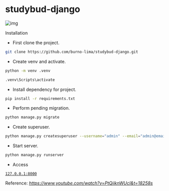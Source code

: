 # studybud-django

![img](https://user-images.githubusercontent.com/80166382/187489574-4e4257a8-4290-49ff-8b0d-ac063d49bf30.png)

Installation

- First clone the project.

```sh
git clone https://github.com/burno-lima/studybud-django.git
```

- Create venv and activate.

```sh
python -m venv .venv
```
```sh
.venv\Scripts\activate
```
- Install dependency for project.

```sh
pip install -r requirements.txt
```

- Perform pending migration.

```sh
python manage.py migrate
```

- Create superuser.

```sh
python manage.py createsuperuser --username="admin" --email="admin@email.com"
```

- Start server.

```sh
python manage.py runserver
```
- Access

<code><a href="http://127.0.0.1:8000">127.0.0.1:8000</a></code>

Reference: _https://www.youtube.com/watch?v=PtQiiknWUcI&t=18258s_
